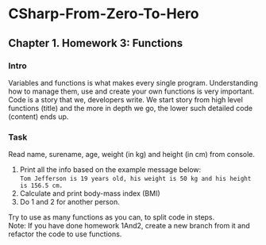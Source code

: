 # CSharp-From-Zero-To-Hero
## Chapter 1. Homework 3: Functions
### Intro
Variables and functions is what makes every single program. 
Understanding how to manage them, use and create your own functions is very important.
Code is a story that we, developers write. 
We start story from high level functions (title) and the more in depth we go, 
the lower such detailed code (content) ends up. 

### Task
Read name, surename, age, weight (in kg) and height (in cm) from console.  
1) Print all the info based on the example message below:  
``Tom Jefferson is 19 years old, his weight is 50 kg and his height is 156.5 cm.``  
2) Calculate and print body-mass index (BMI)  
3) Do 1 and 2 for another person.  

Try to use as many functions as you can, to split code in steps.  
Note: If you have done homework 1And2, create a new branch from it and refactor the code to use functions.
  



 

 


